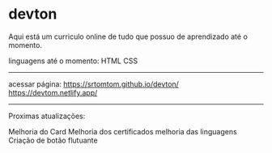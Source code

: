 # devton

Aqui está um curriculo online de tudo que possuo de aprendizado até o momento.

linguagens até o momento:
HTML
CSS

---

acessar página:
https://srtomtom.github.io/devton/
https://devtom.netlify.app/

---

Proximas atualizações:

Melhoria do Card
Melhoria dos certificados
melhoria das linguagens
Criação de botão flutuante
